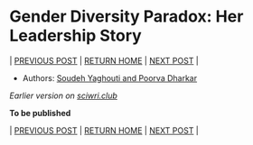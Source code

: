 # Gender Diversity Paradox: Her Leadership Story

| [PREVIOUS POST](part-3-biased-action-effective-reaction.md) | [RETURN HOME](https://github.com/wiscsg/wis-csg-2018) | [NEXT POST](part-5-the-work-life-equilibrium.md) |

- Authors: [Soudeh Yaghouti and Poorva Dharkar](./authors_contributors.md)

*Earlier version on [sciwri.club](https://www.sciwri.club/wp-content/uploads/2019/04/CGS-WiS_Team4_20190409.pdf)*

**To be published**

| [PREVIOUS POST](part-3-biased-action-effective-reaction.md) | [RETURN HOME](https://github.com/wiscsg/wis-csg-2018) | [NEXT POST](part-5-the-work-life-equilibrium.md) |
